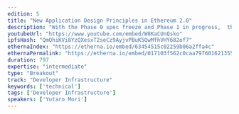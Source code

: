 ```yaml
---
edition: 5
title: "New Application Design Principles in Ethereum 2.0"
description: "With the Phase 0 spec freeze and Phase 1 in progress,  the mechanics of Casper FFG and  sharding of data availability has received plenty of attention. On the other hand, the mechanics of Ethereum 2.0 for application developers hasn’t received the same amount of clarity from the implementors nor scrutiny from the community. This talk will focus on how application design will (and will not!) evolve in the context of three trends in application design right now: DeFi, zero knowledge proofs, and layer 2 solutions."
youtubeUrl: "https://www.youtube.com/embed/W8KaCUnQsko"
ipfsHash: "QmQhiKVi8YzQXesxT2seCz9AyjvPBuK5QwMfhVHY682of7"
ethernaIndex: "https://etherna.io/embed/63454515c02259b06a2ffa4c"
ethernaPermalink: "https://etherna.io/embed/017103f562c0caa7976016213558b3e175e85fea39b9e3d95232a87c43cbe2f6"
duration: 797
expertise: "intermediate"
type: "Breakout"
track: "Developer Infrastructure"
keywords: ['technical']
tags: ['Developer Infrastructure']
speakers: ['Yutaro Mori']
---
```

